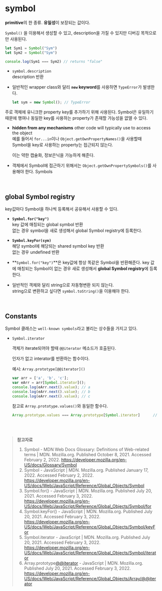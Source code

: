 # symbol

**primitive**의 한 종류. **유일성**이 보장되는 값이다.

`Symbol()` 을 이용해서 생성할 수 있고, description을 가질 수 있지만 디버깅 목적으로만 사용된다.

```js
let Sym1 = Symbol("Sym")
let Sym2 = Symbol("Sym")

console.log(Sym1 === Sym2) // returns "false"
```

* `symbol.description`<br>description 반환

* 일반적인 wrapper class와 달리 **`new` keyword**를 사용하면 `TypeError`가 발생한다.

  ```js
  let sym = new Symbol(); // TypeError
  ```

주로 객체에 유니크한 property key를 추가하기 위해 사용된다. Symbol은 유일하기 때문에 행여나 동일한 key를 사용하는 property가 존재할 가능성을 없앨 수 있다.

* **hidden from any mechanisms** other code will typically use to access the object<br>예를 들어서 `for...in`이나 `Object.getOwnPropertyNames()`을 사용할때 Symbol을 key로 사용하는 property는 접근되지 않는다.

  이는 약한 캡슐화, 정보은닉을 가능하게 해준다.

* 객체에서 Symbol에 접근하기 위해서는 `Object.getOwnPropertySymbols()`를 사용해야 한다. Symbols

<br>

## global Symbol registry

key값마다 Symbol을 하나씩 등록해서 공유해서 사용할 수 있다.

* **`Symbol.for("key")`**<br>key 값에 매칭되는 global symbol 반환<br>없는 경우 symbol을 새로 생성해서 global Symbol registry에 등록한다.
* **`Symbol.keyFor(sym)`**<br>해당 symbol에 해당되는 shared symbol key 반환<br>없는 경우 undefined 반환

* **`Symbol.for("key")`**은 key값에 항상 똑같은 Symbol을 반환해준다. key 값에 매칭되는 Symbol이 없는 경우 새로 생성해서 **global Symbol registry**에 등록한다.
* 일반적인 객체와 달리 string으로 자동형변환 되지 않는다.<br>string으로 변환하고 싶다면 `symbol.toString()`을 이용해야 한다.

<br>

## Constants

Symbol 클래스는 `well-known symbols`라고 불리는 상수들을 가지고 있다.

* `Symbol.iterator`

  객체가 iterate되어야 할때 `@@iterator` 메소드가 호출된다.

  인자가 없고 interator를 반환하는 함수이다.

  예시: `Array.prototype[@@iterator]()`

  ```js
  var arr = ['a', 'b', 'c'];
  var eArr = arr[Symbol.iterator]();
  console.log(eArr.next().value); // a
  console.log(eArr.next().value); // b
  console.log(eArr.next().value); // c
  ```

  참고로 `Array.prototype.values()`와 동일한 함수다.

  ```js
  Array.prototype.values === Array.prototype[Symbol.iterator]      //true
  ```

<br><br>

> **참고자료**
>
> 1. Symbol - MDN Web Docs Glossary: Definitions of Web-related terms | MDN. Mozilla.org. Published October 8, 2021. Accessed February 2, 2022. https://developer.mozilla.org/en-US/docs/Glossary/Symbol
> 2. Symbol - JavaScript | MDN. Mozilla.org. Published January 17, 2022. Accessed February 2, 2022. https://developer.mozilla.org/en-US/docs/Web/JavaScript/Reference/Global_Objects/Symbol
> 3. Symbol.for() - JavaScript | MDN. Mozilla.org. Published July 20, 2021. Accessed February 3, 2022. https://developer.mozilla.org/en-US/docs/Web/JavaScript/Reference/Global_Objects/Symbol/for
> 4. Symbol.keyFor() - JavaScript | MDN. Mozilla.org. Published July 20, 2021. Accessed February 3, 2022. https://developer.mozilla.org/en-US/docs/Web/JavaScript/Reference/Global_Objects/Symbol/keyFor
> 5. Symbol.iterator - JavaScript | MDN. Mozilla.org. Published July 20, 2021. Accessed February 3, 2022. https://developer.mozilla.org/en-US/docs/Web/JavaScript/Reference/Global_Objects/Symbol/iterator
> 6. Array.prototype[@@iterator]() - JavaScript | MDN. Mozilla.org. Published July 20, 2021. Accessed February 3, 2022. https://developer.mozilla.org/en-US/docs/Web/JavaScript/Reference/Global_Objects/Array/@@iterator